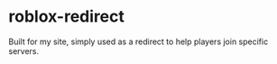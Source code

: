 # roblox-redirect
Built for my site, simply used as a redirect to help players join specific servers.
